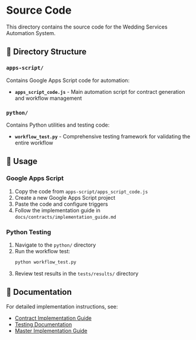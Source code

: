 
# Source Code

This directory contains the source code for the Wedding Services Automation System.

## 📁 Directory Structure

### `apps-script/`
Contains Google Apps Script code for automation:
- **`apps_script_code.js`** - Main automation script for contract generation and workflow management

### `python/`
Contains Python utilities and testing code:
- **`workflow_test.py`** - Comprehensive testing framework for validating the entire workflow

## 🚀 Usage

### Google Apps Script
1. Copy the code from `apps-script/apps_script_code.js`
2. Create a new Google Apps Script project
3. Paste the code and configure triggers
4. Follow the implementation guide in `docs/contracts/implementation_guide.md`

### Python Testing
1. Navigate to the `python/` directory
2. Run the workflow test:
   ```bash
   python workflow_test.py
   ```
3. Review test results in the `tests/results/` directory

## 📖 Documentation

For detailed implementation instructions, see:
- [Contract Implementation Guide](../docs/contracts/implementation_guide.md)
- [Testing Documentation](../docs/implementation/COMPREHENSIVE_TESTING_SUMMARY.md)
- [Master Implementation Guide](../docs/implementation/wedding_master_implementation_guide.md)
